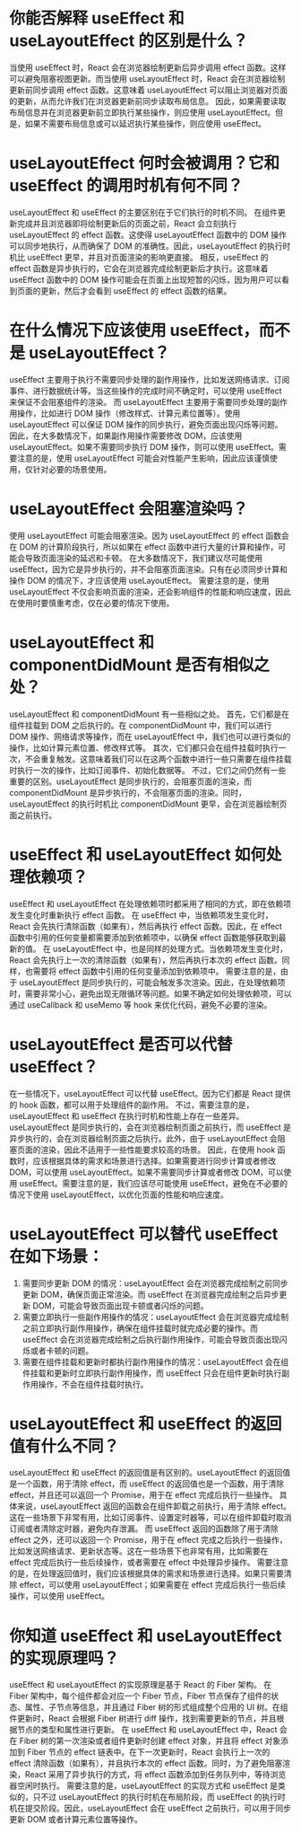 # 你能否解释 useEffect 和 useLayoutEffect 的区别是什么？

当使用 useEffect 时，React 会在浏览器绘制更新后异步调用 effect 函数。这样可以避免阻塞视图更新。而当使用 useLayoutEffect 时，React 会在浏览器绘制更新前同步调用 effect 函数。这意味着 useLayoutEffect 可以阻止浏览器对页面的更新，从而允许我们在浏览器更新前同步读取布局信息。
因此，如果需要读取布局信息并在浏览器更新前立即执行某些操作，则应使用 useLayoutEffect。但是，如果不需要布局信息或可以延迟执行某些操作，则应使用 useEffect。

# useLayoutEffect 何时会被调用？它和 useEffect 的调用时机有何不同？

useLayoutEffect 和 useEffect 的主要区别在于它们执行的时机不同。
在组件更新完成并且浏览器即将绘制更新后的页面之前，React 会立刻执行 useLayoutEffect 的 effect 函数。这使得 useLayoutEffect 函数中的 DOM 操作可以同步地执行，从而确保了 DOM 的准确性。因此，useLayoutEffect 的执行时机比 useEffect 更早，并且对页面渲染的影响更直接。
相反，useEffect 的 effect 函数是异步执行的，它会在浏览器完成绘制更新后才执行。这意味着 useEffect 函数中的 DOM 操作可能会在页面上出现短暂的闪烁，因为用户可以看到页面的更新，然后才会看到 useEffect 的 effect 函数的结果。

# 在什么情况下应该使用 useEffect，而不是 useLayoutEffect？

useEffect 主要用于执行不需要同步处理的副作用操作，比如发送网络请求、订阅事件、进行数据统计等。当这些操作的完成时间不确定时，可以使用 useEffect 来保证不会阻塞组件的渲染。
而 useLayoutEffect 主要用于需要同步处理的副作用操作，比如进行 DOM 操作（修改样式、计算元素位置等）。使用 useLayoutEffect 可以保证 DOM 操作的同步执行，避免页面出现闪烁等问题。
因此，在大多数情况下，如果副作用操作需要修改 DOM，应该使用 useLayoutEffect。如果不需要同步执行 DOM 操作，则可以使用 useEffect。需要注意的是，使用 useLayoutEffect 可能会对性能产生影响，因此应该谨慎使用，仅针对必要的场景使用。

# useLayoutEffect 会阻塞渲染吗？

使用 useLayoutEffect 可能会阻塞渲染。因为 useLayoutEffect 的 effect 函数会在 DOM 的计算阶段执行，所以如果在 effect 函数中进行大量的计算和操作，可能会导致页面渲染的延迟和卡顿。
在大多数情况下，我们建议尽可能使用 useEffect，因为它是异步执行的，并不会阻塞页面渲染。只有在必须同步计算和操作 DOM 的情况下，才应该使用 useLayoutEffect。
需要注意的是，使用 useLayoutEffect 不仅会影响页面的渲染，还会影响组件的性能和响应速度，因此在使用时要慎重考虑，仅在必要的情况下使用。

# useLayoutEffect 和 componentDidMount 是否有相似之处？

useLayoutEffect 和 componentDidMount 有一些相似之处。
首先，它们都是在组件挂载到 DOM 之后执行的。在 componentDidMount 中，我们可以进行 DOM 操作、网络请求等操作，而在 useLayoutEffect 中，我们也可以进行类似的操作，比如计算元素位置、修改样式等。
其次，它们都只会在组件挂载时执行一次，不会重复触发。这意味着我们可以在这两个函数中进行一些只需要在组件挂载时执行一次的操作，比如订阅事件、初始化数据等。
不过，它们之间仍然有一些重要的区别。useLayoutEffect 是同步执行的，会阻塞页面的渲染，而 componentDidMount 是异步执行的，不会阻塞页面的渲染。同时，useLayoutEffect 的执行时机比 componentDidMount 更早，会在浏览器绘制页面之前执行。

# useEffect 和 useLayoutEffect 如何处理依赖项？

useEffect 和 useLayoutEffect 在处理依赖项时都采用了相同的方式，即在依赖项发生变化时重新执行 effect 函数。
在 useEffect 中，当依赖项发生变化时，React 会先执行清除函数（如果有），然后再执行 effect 函数。因此，在 effect 函数中引用的任何变量都需要添加到依赖项中，以确保 effect 函数能够获取到最新的值。
在 useLayoutEffect 中，也是同样的处理方式。当依赖项发生变化时，React 会先执行上一次的清除函数（如果有），然后再执行本次的 effect 函数。同样，也需要将 effect 函数中引用的任何变量添加到依赖项中。
需要注意的是，由于 useLayoutEffect 是同步执行的，可能会触发多次渲染。因此，在处理依赖项时，需要非常小心，避免出现无限循环等问题。如果不确定如何处理依赖项，可以通过 useCallback 和 useMemo 等 hook 来优化代码，避免不必要的渲染。

# useLayoutEffect 是否可以代替 useEffect？

在一些情况下，useLayoutEffect 可以代替 useEffect。因为它们都是 React 提供的 hook 函数，都可以用于处理组件的副作用。
不过，需要注意的是，useLayoutEffect 和 useEffect 在执行时机和性能上存在一些差异。useLayoutEffect 是同步执行的，会在浏览器绘制页面之前执行，而 useEffect 是异步执行的，会在浏览器绘制页面之后执行。此外，由于 useLayoutEffect 会阻塞页面的渲染，因此不适用于一些性能要求较高的场景。
因此，在使用 hook 函数时，应该根据具体的需求和场景进行选择。如果需要进行同步计算或者修改 DOM，可以使用 useLayoutEffect。如果不需要同步计算或者修改 DOM，可以使用 useEffect。需要注意的是，我们应该尽可能使用 useEffect，避免在不必要的情况下使用 useLayoutEffect，以优化页面的性能和响应速度。

# useLayoutEffect 可以替代 useEffect 在如下场景：

1. 需要同步更新 DOM 的情况：useLayoutEffect 会在浏览器完成绘制之前同步更新 DOM，确保页面正常渲染。而 useEffect 在浏览器完成绘制之后异步更新 DOM，可能会导致页面出现卡顿或者闪烁的问题。
2. 需要立即执行一些副作用操作的情况：useLayoutEffect 会在浏览器完成绘制之前立即执行副作用操作，确保在组件挂载时就完成必要的操作。而 useEffect 会在浏览器完成绘制之后执行副作用操作，可能会导致页面出现闪烁或者卡顿的问题。
3. 需要在组件挂载和更新时都执行副作用操作的情况：useLayoutEffect 会在组件挂载和更新时立即执行副作用操作，而 useEffect 只会在组件更新时执行副作用操作，不会在组件挂载时执行。

# useLayoutEffect 和 useEffect 的返回值有什么不同？

useLayoutEffect 和 useEffect 的返回值是有区别的。useLayoutEffect 的返回值是一个函数，用于清除 effect，而 useEffect 的返回值也是一个函数，用于清除 effect，并且还可以返回一个 Promise，用于在 effect 完成后执行一些操作。
具体来说，useLayoutEffect 返回的函数会在组件卸载之前执行，用于清除 effect。这在一些场景下非常有用，比如订阅事件、设置定时器等，可以在组件卸载时取消订阅或者清除定时器，避免内存泄漏。
而 useEffect 返回的函数除了用于清除 effect 之外，还可以返回一个 Promise，用于在 effect 完成之后执行一些操作，比如发送网络请求、更新状态等。这在一些场景下也非常有用，比如需要在 effect 完成后执行一些后续操作，或者需要在 effect 中处理异步操作。
需要注意的是，在处理返回值时，我们应该根据具体的需求和场景进行选择。如果只需要清除 effect，可以使用 useLayoutEffect；如果需要在 effect 完成后执行一些后续操作，可以使用 useEffect。

# 你知道 useEffect 和 useLayoutEffect 的实现原理吗？

useEffect 和 useLayoutEffect 的实现原理是基于 React 的 Fiber 架构。
在 Fiber 架构中，每个组件都会对应一个 Fiber 节点，Fiber 节点保存了组件的状态、属性、子节点等信息，并且通过 Fiber 树的形式组成整个应用的 UI 树。在组件更新时，React 会根据 Fiber 树进行 diff 操作，找到需要更新的节点，并且根据节点的类型和属性进行更新。
在 useEffect 和 useLayoutEffect 中，React 会在 Fiber 树的第一次渲染或者组件更新时创建 effect 对象，并且将 effect 对象添加到 Fiber 节点的 effect 链表中。在下一次更新时，React 会执行上一次的 effect 清除函数（如果有），并且执行本次的 effect 函数。同时，为了避免阻塞渲染，React 采用了异步执行的方式，将 effect 函数添加到任务队列中，等待浏览器空闲时执行。
需要注意的是，useLayoutEffect 的实现方式和 useEffect 是类似的，只不过 useLayoutEffect 的执行时机在布局阶段，而 useEffect 的执行时机在提交阶段。因此，useLayoutEffect 会在 useEffect 之前执行，可以用于同步更新 DOM 或者计算元素位置等操作。
